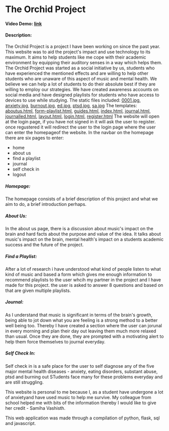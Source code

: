 # The Orchid Project
#### Video Demo:  [link](https://youtu.be/sZxPcfeim2I)
#### Description:
The Orchid Project is a project I have been working on since the past year. 
This website was to aid the project's impact and use technology to its maximum. 
It aims to help students like me cope with their academic environment by equipping their auditory senses in a way which helps them.
The Orchid Project was started as a social initiative by us, students who have experienced the mentioned effects and are willing to help other students who are unaware of this aspect of music and mental health. We believe we can help a lot of students to do their absolute best if they are willing to employ our strategies. We have created awareness accounts on social media and have designed playlists for students who have access to devices to use while studying. 
The static files included: [0001.jpg](static/0001.jpg), [anxiety.jpg](static/anxiety.jpg), [burnout.jpg](static/burnout.jpg), [ed.jpg](static/ed.jpg), [ptsd.jpg](static/ptsd.jpg), [sa.jpg](static/sa.jpg)
The templates: [aboutus.html](templates/aboutus.html), [form-playlist.html](templates/form-playlist.html), [guides.html](templates/guides.html), [index.html](templates/index.html), [journal.html](templates/journal.html), [journalled.html](templates/journalled.html), [layout.html](templates/layout.html), [login.html](templates/login.html), [register.html](templates/register.html)
The website will open at the login page, if you have not signed in it will ask the user to register. once regustered it will redirect the user to the login page where the user can enter the homepageof the website. 
In the navbar on the homepage there are six pages to enter:
- home 
- about us 
- find a playlist
- journal
- self check in 
- logout 

##### Homepage:
The homepage consists of a brief description of this project and what we aim to do, a brief introduction perhaps. 
##### About Us:
In the about us page, there is a discussion about music's impact on the brain and hard facts about the purpose and value of the idea. It talks about music's impact on the brain, mental health's impact on a students academic success and the future of the project. 
##### Find a Playlist:
After a lot of research i have understood what kind of people listen to what kind of music and based a form which gives me enough information to recommend playlists to the user whcih my partner in the project and I have made for this project. the user is asked to answer 8 questions and based on that are given multiple playlists.
##### Journal:
As I understand that music is significant in terms of the brain's growth, being able to jot down what you are feeling is a strong method to a better well being too. Thereby I have created a section where the user can jorunal in every morning and plan their day out leaving them much more relaxed than usual. Once they are done, they are prompted with a motivating alert to help them force themselves to journal everyday.
##### Self Check In:
Self check in is a safe place for the user to self diagnose any of the five major mental health diseases - anxiety, eating disorders, substant abuse, ptsd and burning out STudents face many for these problems everyday and are still struggling.

This website is personal to me because I, as a student have undergone a lot of anxietyand have used music to help me survive. My colleague from school helped me with bits of the information thereby I would like to give her credit - Samiha Vashisth. 


This web application was made through a compilation of python, flask, sql and javascript. 


